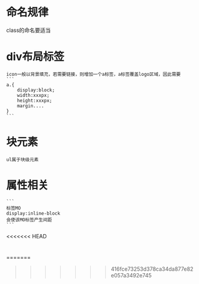 # 命名规律

  class的命名要适当

# div布局标签

    icon一般以背景填充，若需要链接，则增加一个a标签，a标签覆盖logo区域，因此需要
    ```
    a.{
        display:block;
        width:xxxpx;
        height:xxxpx;
        margin....
    }
    ```

# 块元素
    ul属于块级元素

# 属性相关
    
    ```
    标签MO
    display:inline-block
    会使该MO标签产生间距
    ```
<<<<<<< HEAD

# 
=======
        
>>>>>>> 416fce73253d378ca34da877e82e057a3492e745
